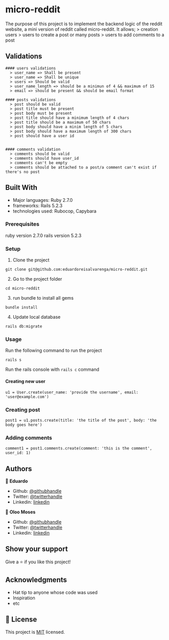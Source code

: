 # micro-reddit

The purpose of this project is to implement the backend logic of the reddit website, a mini version of reddit called micro-reddit. 
It allows;
    > creation users
    > users to create a post or many posts
    > users to add comments to a post
    
## Validations
    #### users validations
      > user_name => Shall be present 
      > user_name => Shall be unique
      > users => Should be valid 
      > user_name_length => should be a minimun of 4 && maximum of 15
      > email => should be present && should be email format

    #### posts validations 
      > post should be valid
      > post title must be present
      > post body must be present
      > post title should have a minimum length of 4 chars
      > post title should be a maximum of 50 chars
      > post body should have a minim length of 5 chars
      > post body should have a maximum length of 300 chars
      > post should have a user id


    #### comments validation
      > comments should be valid 
      > comments should have user_id
      > comments can't be empty
      > comments should be attached to a post/a comment can't exist if there's no post

## Built With
- Major languages: Ruby 2.7.0
- frameworks: Rails 5.2.3
- technologies used: Rubocop, Capybara

### Prerequisites
ruby version 2.7.0
rails version 5.2.3

### Setup
1. Clone the project
```console
git clone git@github.com:eduardoreisalvarenga/micro-reddit.git
```
2. Go to the project folder
```console
cd micro-reddit
```
3. run bundle to install all gems
```console 
bundle install
```
4. Update local database
```console
rails db:migrate
```

### Usage
Run the following command to run the project
```console
rails s
```
Run the rails console with `rails c` command
#### Creating new user
  `u1 = User.create(user_name: 'provide the username', email: 'user@example.com')`
### Creating post
  `post1 = u1.posts.create(title: 'the title of the post', body: 'the body goes here')`

### Adding comments
  `comment1 = post1.comments.create(comment: 'this is the comment', user_id: 1)`

## Authors

👤 **Eduardo**

- Github: [@githubhandle](https://github.com/eduardoreisalvarenga)
- Twitter: [@twitterhandle](https://twitter.com/eduardodosrei11)
- Linkedin: [linkedin](https://www.linkedin.com/in/eduardo-alvarenga-44204818a/)


👤 **Oloo Moses**

- Github: [@githubhandle](https://github.com/oloomoses) 
- Twitter: [@twitterhandle](https://twitter.com/olooine)
- Linkedin: [linkedin](https://www.linkedin.com/in/oloo-moses-528bb1b3/)

## Show your support

Give a ⭐️ if you like this project!

## Acknowledgments

- Hat tip to anyone whose code was used
- Inspiration
- etc

## 📝 License

This project is [MIT](lic.url) licensed.
